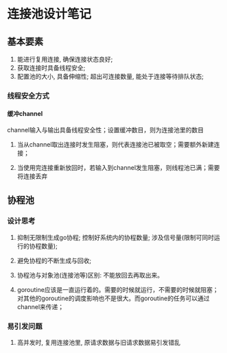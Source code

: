 # 连接池设计笔记

## 基本要素

1. 能进行复用连接, 确保连接状态良好;
2. 获取连接时具备线程安全;
3. 配置池的大小, 具备伸缩性; 超出可连接数量, 能处于连接等待排队状态;

### 线程安全方式

#### 缓冲channel

channel输入与输出具备线程安全性；设置缓冲数目，则为连接池里的数目

1. 当从channel取出连接时发生阻塞，则代表连接池已被取空；需要额外新建连接；

2. 当使用完连接重新放回时，若输入到channel发生阻塞，则线程池已满；需要将连接丢弃

## 协程池

### 设计思考

1. 抑制无限制生成go协程; 控制好系统内的协程数量; 涉及信号量(限制可同时运行的协程数量);

2. 避免协程的不断生成与回收;

3. 协程池与对象池(连接池等)区别: 不能放回去再取出来。

4. goroutine应该是一直运行着的。需要的时候就运行，不需要的时候就阻塞；对其他的goroutine的调度影响也不是很大。而goroutine的任务可以通过channel来传递；

### 易引发问题

1. 高并发时, 复用连接池里, 原请求数据与旧请求数据易引发错乱

